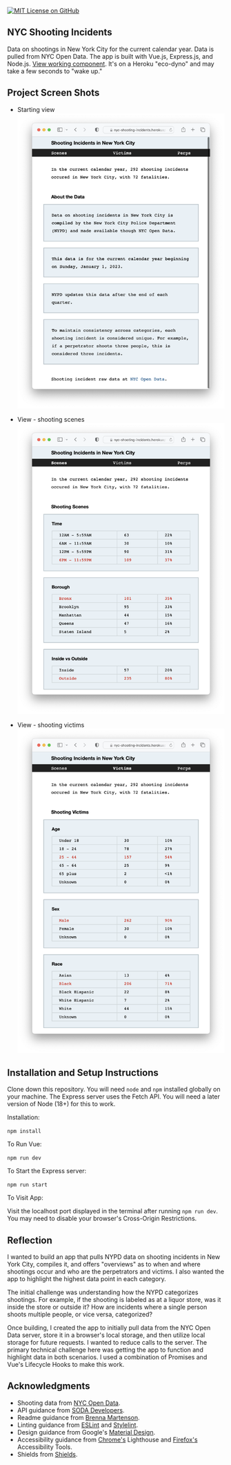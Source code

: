 [![MIT License on GitHub](https://img.shields.io/github/license/seankelliher/nyc-shooting-incidents?style=flat-square)](/LICENSE.txt)
## NYC Shooting Incidents

Data on shootings in New York City for the current calendar year. Data is pulled from NYC Open Data. The app is built with Vue.js, Express.js, and Node.js. [View working component](https://nyc-shooting-incidents.herokuapp.com). It's on a Heroku "eco-dyno" and may take a few seconds to "wake up."

## Project Screen Shots

* Starting view
![screen shot of project](/screenshots/nyc-shooting-incidents-screenshot1.png?s=600)

* View - shooting scenes
![screen shot of project](/screenshots/nyc-shooting-incidents-screenshot2.png?s=600)

* View - shooting victims
![screen shot of project](/screenshots/nyc-shooting-incidents-screenshot3.png?s=600)

## Installation and Setup Instructions

Clone down this repository. You will need `node` and `npm` installed globally on your machine. The Express server uses the Fetch API. You will need a later version of Node (18+) for this to work. 

Installation:

`npm install`  

To Run Vue:

`npm run dev`  

To Start the Express server:

`npm run start`  

To Visit App:

Visit the localhost port displayed in the terminal after running `npm run dev`. You may need to disable your browser's Cross-Origin Restrictions.

## Reflection

I wanted to build an app that pulls NYPD data on shooting incidents in New York City, compiles it, and offers "overviews" as to when and where shootings occur and who are the perpetrators and victims. I also wanted the app to highlight the highest data point in each category.

The initial challenge was understanding how the NYPD categorizes shootings. For example, if the shooting is labeled as at a liquor store, was it inside the store or outside it? How are incidents where a single person shoots multiple people, or vice versa, categorized?

Once building, I created the app to initially pull data from the NYC Open Data server, store it in a browser's local storage, and then utilize local storage for future requests. I wanted to reduce calls to the server. The primary technical challenge here was getting the app to function and highlight data in both scenarios. I used a combination of Promises and Vue's Lifecycle Hooks to make this work.

## Acknowledgments

* Shooting data from [NYC Open Data](https://data.cityofnewyork.us/Public-Safety/NYPD-Shooting-Incident-Data-Year-To-Date-/5ucz-vwe8).
* API guidance from [SODA Developers](https://dev.socrata.com).
* Readme guidance from [Brenna Martenson](https://gist.github.com/martensonbj/6bf2ec2ed55f5be723415ea73c4557c4).
* Linting guidance from [ESLint](https://eslint.org) and [Stylelint](https://stylelint.io).
* Design guidance from Google's [Material Design](https://material.io/design).
* Accessibility guidance from [Chrome's](https://www.google.com/chrome/) Lighthouse and [Firefox's](https://www.mozilla.org/en-US/firefox/new/) Accessibility Tools.
* Shields from [Shields](https://shields.io).
